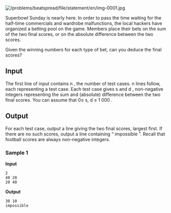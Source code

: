 ![/problems/beatspread/file/statement/en/img-0001.jpg](https://open.kattis.com/problems/beatspread/file/statement/en/img-0001.jpg)

Superbowl Sunday is nearly here. In order to pass the time
waiting for the half-time commercials and wardrobe
malfunctions, the local hackers have organized a betting pool
on the game. Members place their bets on the sum of the two
final scores, or on the absolute difference between the two
scores.

Given the winning numbers for each type of bet, can you
deduce the final scores?

## Input
The first line of input contains n , the number of test cases. n lines follow, each
representing a test case. Each test case gives s and d , non-negative integers
representing the sum and (absolute) difference between the two
final scores. You can assume that 0≤ s, d ≤ 1 000 .

## Output
For each test case, output a line giving the two final
scores, largest first. If there are no such scores, output a
line containing “ impossible ”. Recall
that football scores are always non-negative integers.

### Sample 1
**Input**
```text
2
40 20
20 40
```
**Output**
```text
30 10
impossible
```
